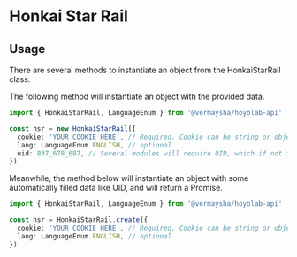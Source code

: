 # Honkai Star Rail

## Usage

There are several methods to instantiate an object from the HonkaiStarRail class.

The following method will instantiate an object with the provided data.

```ts
import { HonkaiStarRail, LanguageEnum } from '@vermaysha/hoyolab-api'

const hsr = new HonkaiStarRail({
  cookie: 'YOUR COOKIE HERE', // Required. Cookie can be string or object, see the api refeence below
  lang: LanguageEnum.ENGLISH, // optional
  uid: 837_678_687, // Several modules will require UID, which if not filled in will throw an error.
})
```

Meanwhile, the method below will instantiate an object with some automatically filled data like UID, and will return a Promise.

```ts
import { HonkaiStarRail, LanguageEnum } from '@vermaysha/hoyolab-api'

const hsr = HonkaiStarRail.create({
  cookie: 'YOUR COOKIE HERE', // Required. Cookie can be string or object, see the api refeence below
  lang: LanguageEnum.ENGLISH, // optional
})
```
